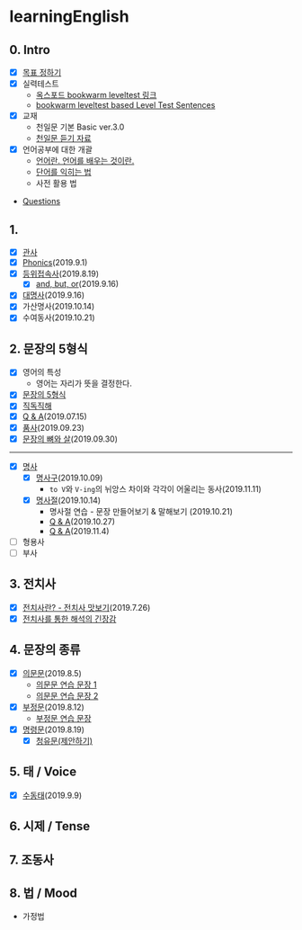 # learningEnglish
## 0. Intro
- [x] [목표 정하기](docs/goal.md)
- [x] 실력테스트
  - [옥스포드 bookwarm leveltest 링크](https://elt.oup.com/student/readersleveltest/?cc=kr&selLanguage=ko)
  - [bookwarm leveltest based Level Test Sentences](docs/levelTest.md)
- [x] 교재
  - 천일문 기본 Basic ver.3.0
  - [천일문 듣기 자료](http://www.cedubook.com/adm/library/down_pop.php?idx=448&type=1)
- [x] 언어공부에 대한 개괄
  - [언어란. 언어를 배우는 것이란.](./docs/aboutLanguage.md)
  - [단어를 익히는 법](./docs/words.md)
  - 사전 활용 법
- [Questions](docs/QnA.md)

## 1.
- [x] [관사](docs/article.md)
- [x] [Phonics](./docs/phonics.md)(2019.9.1)
- [x] [등위접속사](./docs/coordinatingConjunction1.md)(2019.8.19)
  - [x] [and, but, or](./docs/coordinatingConjunction2.md)(2019.9.16)
- [x] [대명사](./docs/pronoun.md)(2019.9.16)
- [x] 가산명사(2019.10.14)
- [x] 수여동사(2019.10.21)
## 2. 문장의 5형식
- [x] 영어의 특성
  - 영어는 자리가 뜻을 결정한다.
- [x] [문장의 5형식](docs/fiveStructures.md)
- [x] [직독직해](docs/HowtoRead.md)
- [x] [Q & A](docs/QnA_1.md)(2019.07.15)
- [x] [품사](docs/partsOfSpeech.md)(2019.09.23)
- [x] [문장의 뼈와 살](docs/partsOfSpeech2.md)(2019.09.30)
-----------------
- [x] [명사](docs/nounPhraseClause.md)
  - [x] [명사구](docs/nounPhrase.md)(2019.10.09)
    - `to V`와 `V-ing`의 뉘앙스 차이와 각각이 어울리는 동사(2019.11.11)
  - [x] [명사절](docs/nounClause.md)(2019.10.14)
    - 명사절 연습 - 문장 만들어보기 & 말해보기 (2019.10.21)
    - [Q & A](docs/QnA_2.md)(2019.10.27)
    - [Q & A](docs/QnA_3.md)(2019.11.4)
- [ ] 형용사
- [ ] 부사
## 3. 전치사
- [x] [전치사란? - 전치사 맛보기](docs/preposition.md)(2019.7.26)
- [x] [전치사를 통한 해석의 긴장감](2019.8.19)
## 4. 문장의 종류
- [x] [의문문](docs/question.md)(2019.8.5)
  - [의문문 연습 문장 1](docs/questionHW1.md)
  - [의문문 연습 문장 2](docs/questionHW2.md)
- [x] [부정문](docs/negation.md)(2019.8.12)
  - [부정문 연습 문장](docs/negationHW.md)
- [x] [명령문](docs/command.md)(2019.8.19)
  - [x] [청유문(제안하기)](docs/request.md)
## 5. 태 / Voice
- [x] [수동태](docs/passive.md)(2019.9.9)
## 6. 시제 / Tense
## 7. 조동사
## 8. 법 / Mood
- 가정법




